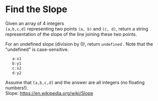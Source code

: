# Find the Slope

Given an array of 4 integers  
```[a,b,c,d]``` representing two points ```(a, b)``` and ```(c, d)```, return a string representation of the slope of the line joining these two points. 

For an undefined slope (division by 0), return  ```undefined```  . Note that the "undefined" is case-sensitive.
```java
   a:x1
   b:y1
   c:x2
   d:y2
```
   
Assume that ```[a,b,c,d]``` and the answer are all integers (no floating numbers!).  
Slope: <https://en.wikipedia.org/wiki/Slope>
